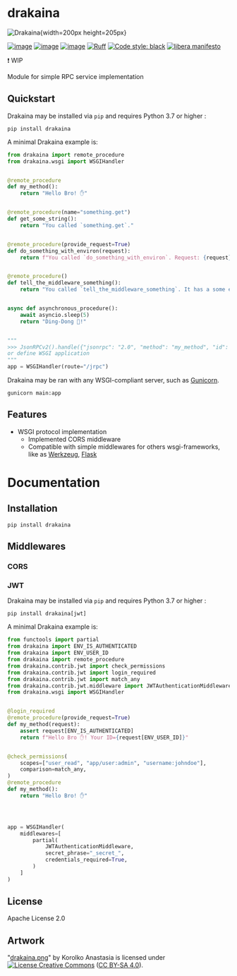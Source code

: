# drakaina

![Drakaina](content/drakaina.png "Drakaina"){width=200px height=205px}

[![image](https://img.shields.io/pypi/v/drakaina.svg)](https://pypi.python.org/pypi/drakaina)
[![image](https://img.shields.io/pypi/l/drakaina.svg)](https://pypi.python.org/pypi/drakaina)
[![image](https://img.shields.io/pypi/pyversions/drakaina.svg)](https://pypi.python.org/pypi/drakaina)
[![Ruff](https://img.shields.io/endpoint?url=https://raw.githubusercontent.com/charliermarsh/ruff/main/assets/badge/v1.json)](https://github.com/charliermarsh/ruff)
[![Code style: black](https://img.shields.io/badge/code%20style-black-black.svg)](https://github.com/psf/black)
[![libera manifesto](https://img.shields.io/badge/libera-manifesto-lightgrey.svg)](https://liberamanifesto.com)

❗ WIP

Module for simple RPC service implementation


## Quickstart

Drakaina may be installed via `pip` and requires Python 3.7 or higher :

```shell
pip install drakaina
```

A minimal Drakaina example is:

```python
from drakaina import remote_procedure
from drakaina.wsgi import WSGIHandler


@remote_procedure
def my_method():
    return "Hello Bro! ✋️"


@remote_procedure(name="something.get")
def get_some_string():
    return "You called `something.get`."


@remote_procedure(provide_request=True)
def do_something_with_environ(request):
    return f"You called `do_something_with_environ`. Request: {request}."


@remote_procedure()
def tell_the_middleware_something():
    return "You called `tell_the_middleware_something`. It has a some extra conditions."


async def asynchronous_procedure():
    await asyncio.sleep(5)
    return "Ding-Dong 🔔!"


"""
>>> JsonRPCv2().handle({"jsonrpc": "2.0", "method": "my_method", "id": 1})
or define WSGI application
"""
app = WSGIHandler(route="/jrpc")
```

Drakaina may be ran with any WSGI-compliant server,
such as [Gunicorn](http://gunicorn.org).

```shell
gunicorn main:app
```


## Features

- WSGI protocol implementation
  - Implemented CORS middleware
  - Compatible with simple middlewares for others wsgi-frameworks,
    like as [Werkzeug](https://palletsprojects.com/p/werkzeug/),
    [Flask](https://palletsprojects.com/p/flask/)


# Documentation


## Installation

```shell
pip install drakaina
```


## Middlewares


### CORS


### JWT

Drakaina may be installed via `pip` and requires Python 3.7 or higher :

```shell
pip install drakaina[jwt]
```

A minimal Drakaina example is:

```python
from functools import partial
from drakaina import ENV_IS_AUTHENTICATED
from drakaina import ENV_USER_ID
from drakaina import remote_procedure
from drakaina.contrib.jwt import check_permissions
from drakaina.contrib.jwt import login_required
from drakaina.contrib.jwt import match_any
from drakaina.contrib.jwt.middleware import JWTAuthenticationMiddleware
from drakaina.wsgi import WSGIHandler


@login_required
@remote_procedure(provide_request=True)
def my_method(request):
    assert request[ENV_IS_AUTHENTICATED]
    return f"Hello Bro ✋! Your ID={request[ENV_USER_ID]}"


@check_permissions(
    scopes=["user_read", "app/user:admin", "username:johndoe"],
    comparison=match_any,
)
@remote_procedure
def my_method():
    return "Hello Bro! ✋️"




app = WSGIHandler(
    middlewares=[
        partial(
            JWTAuthenticationMiddleware,
            secret_phrase="_secret_",
            credentials_required=True,
        )
    ]
)
```


## License

Apache License 2.0

## Artwork

"[drakaina.png](content/drakaina.png)" by Korolko Anastasia is licensed under
<a rel="license" href="http://creativecommons.org/licenses/by-sa/4.0/"><img alt="License Creative Commons" style="border-width:0" src="https://i.creativecommons.org/l/by-sa/4.0/80x15.png" /></a> ([CC BY-SA 4.0](http://creativecommons.org/licenses/by-sa/4.0/)).
